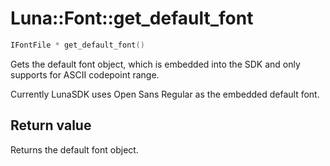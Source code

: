 # Luna::Font::get_default_font

```c++
IFontFile * get_default_font()
```

Gets the default font object, which is embedded into the SDK and only supports for ASCII codepoint range. 

Currently LunaSDK uses Open Sans Regular as the embedded default font. 

## Return value
Returns the default font object. 

